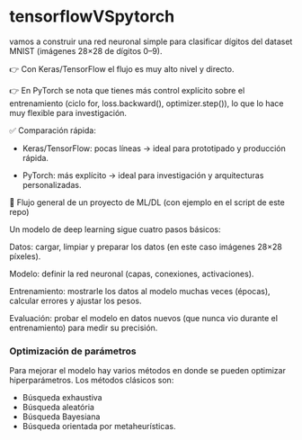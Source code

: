# tensorflowVSpytorch

vamos a construir una red neuronal simple para clasificar dígitos del dataset MNIST (imágenes 28×28 de dígitos 0–9).

👉 Con Keras/TensorFlow el flujo es muy alto nivel y directo.

👉 En PyTorch se nota que tienes más control explícito sobre el entrenamiento (ciclo for, loss.backward(), optimizer.step()), lo que lo hace muy flexible para investigación.

✅ Comparación rápida:

- Keras/TensorFlow: pocas líneas → ideal para prototipado y producción rápida.

- PyTorch: más explícito → ideal para investigación y arquitecturas personalizadas.

🔹 Flujo general de un proyecto de ML/DL (con ejemplo en el script de este repo)

Un modelo de deep learning sigue cuatro pasos básicos:

Datos: cargar, limpiar y preparar los datos (en este caso imágenes 28×28 píxeles).

Modelo: definir la red neuronal (capas, conexiones, activaciones).

Entrenamiento: mostrarle los datos al modelo muchas veces (épocas), calcular errores y ajustar los pesos.

Evaluación: probar el modelo en datos nuevos (que nunca vio durante el entrenamiento) para medir su precisión.

### Optimización de parámetros
Para mejorar el modelo hay varios métodos en donde se pueden optimizar hiperparámetros. Los métodos clásicos son:

- Búsqueda exhaustiva
- Búsqueda aleatória
- Búsqueda Bayesiana
- Búsqueda orientada por metaheurísticas.
